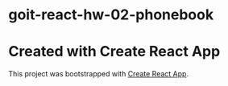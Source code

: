 # goit-react-hw-02-phonebook

# Created with Create React App

This project was bootstrapped with
[Create React App](https://github.com/facebook/create-react-app).
